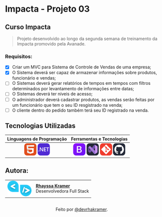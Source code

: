 # Impacta - Projeto 03

## Curso Impacta
> Projeto desenvolvido ao longo da segunda semana de treinamento da Impacta promovido pela Avanade.

### Requisitos:
- [x] Criar um MVC para Sistema de Controle de Vendas de uma empresa;
- [x] O Sistema deverá ser capaz de armazenar informações sobre produtos, funcionário e vendas;
- [ ] O Sistemas deverá gerar relatórios de tempos em tempos com filtros determinados por levantamento de informações entre datas;
- [ ] O Sistemas deverá ter níveis de acesso;
- [ ] O administrador deverá cadastrar produtos, as vendas serão feitas por um funcionário que tem o seu ID resgistrado na venda;
- [ ] O cliente dentro do pedido também terá seu ID registrado na venda.
 
## Tecnologias Utilizadas

| Linguagens de Programação | Ferramentas e Tecnologias |
| :-----------------: | :-----------------------: |
| <img height="40" src="https://github.com/rhayssakramer/rhayssakramer/blob/main/assets/icon/HTML.svg"> <img height="40" src="https://github.com/rhayssakramer/rhayssakramer/blob/main/assets/icon/dotnet.svg"> | <img height="40" src="https://github.com/rhayssakramer/rhayssakramer/blob/main/assets/icon/Bootstrap.svg"> <img height="40" src="https://github.com/rhayssakramer/rhayssakramer/blob/main/assets/icon/VisualStudio-Dark.svg"> <img height="40" src="https://github.com/rhayssakramer/rhayssakramer/blob/main/assets/icon/Git.svg"> <img height="40" src="https://github.com/rhayssakramer/rhayssakramer/blob/main/assets/icon/Github-Dark.svg">

## Autora:
<table>
  <tr>
    <td>
      <img width="80px" align="center" src="https://github.com/rhayssakramer/rhayssakramer/blob/main/assets/images/logo.png"/>
    </td>
    <td align="left">
      <a href="https://github.com/rhayssakramer">
        <span><b>Rhayssa Kramer</b></span>
      </a>
      <br>
      <span>Desenvolvedora Full Stack</span>
    </td>
  </tr>
</table>

##
<div align="center">Feito por <a href="https://github.com/rhayssakramer">@devrhakramer</a>.</div>
